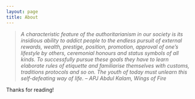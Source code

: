 ```yaml
---
layout: page
title: About
---
```


> *A characteristic feature of the authoritarianism in our society is its insidious ability to addict people to the endless pursuit of external rewards, wealth, prestige, position, promotion, approval of one’s lifestyle by others, ceremonial honours and status symbols of all kinds. To successfully pursue these goals they have to learn elaborate rules of etiquette and familiarise themselves with customs, traditions protocols and so on. The youth of today must unlearn this self-defeating way of life. – APJ Abdul Kalam, Wings of Fire*

Thanks for reading!
